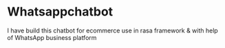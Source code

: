 # Whatsappchatbot
I have build this chatbot for ecommerce use in rasa framework &amp; with help of WhatsApp business platform
